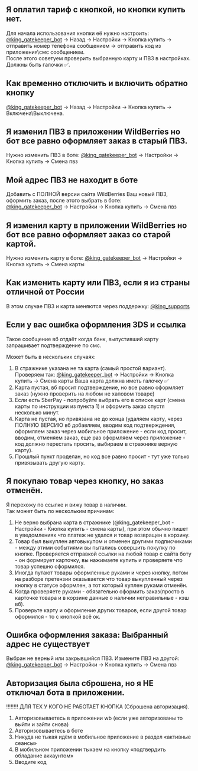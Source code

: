 ## Я оплатил тариф с кнопкой, но кнопки купить нет.
Для начала использования кнопки её нужно настроить:  
[@king_gatekeeper_bot](http://t.me/king_gatekeeper_bot) -> Назад -> Настройки -> Кнопка купить -> отправить номер телефона сообщением -> отправить код из приложения\смс сообщением.   
После этого советуем проверить выбранную карту и ПВЗ в настройках. Должны быть галочки ✅.

## Как временно отключить и включить обратно кнопку
[@king_gatekeeper_bot](http://t.me/king_gatekeeper_bot) -> Назад -> Настройки -> Кнопка купить -> Включена\Выключена.

## Я изменил ПВЗ в приложении WildBerries но бот все равно оформляет заказ в старый ПВЗ.
Нужно изменить ПВЗ в боте: [@king_gatekeeper_bot](http://t.me/king_gatekeeper_bot) -> Настройки -> Кнопка купить -> Смена пвз

## Мой адрес ПВЗ не находит в боте
Добавить с ПОЛНОЙ версии сайта WildBerries Ваш новый ПВЗ, оформить заказ, после этого выбрать в боте:  
[@king_gatekeeper_bot](http://t.me/king_gatekeeper_bot) -> Настройки -> Кнопка купить -> Смена пвз

## Я изменил карту в приложении WildBerries но бот все равно оформляет заказ со старой картой.
Нужно изменить карту в боте: [@king_gatekeeper_bot](http://t.me/king_gatekeeper_bot) -> Настройки -> Кнопка купить -> Смена карты

## Как изменить карту или ПВЗ, если я из страны отличной от России
В этом случае ПВЗ и карта меняются через поддержку: [@king_supports](http://t.me/king_supports)

## Если у вас ошибка оформления 3DS и ссылка
Такое сообщение вб отдаёт когда банк, выпустивший карту запрашивает подтверждение по смс.

Может быть в нескольких случаях:  
1. В стражнике указана не та карта (самый простой вариант).  
	Проверяем так: [@king_gatekeeper_bot](http://t.me/king_gatekeeper_bot) -> Настройки -> Кнопка купить -> Смена карты
	Ваша карта должна иметь галочку ✅  
2. Карта пустая, вб просит подтверждение, но все равно оформляет заказ (нужно проверить на любом не хаповом товаре)  
3. Если есть SberPay - попробуйте выбрать его в списке карт (смена карты по инструкции из пункта 1) и оформить заказ спустя несколько минут.  
4. Карта не пустая, но привязана не до конца (удаляем карту, через ПОЛНУЮ ВЕРСИЮ вб добавляем, вводим код подтверждения, оформляем заказ через мобильное приложение - если код просит, вводим, отменяем заказ, еще раз оформляем через приложение - код должно перестать просить, выбираем в стражнике верную карту).  
5. Прошлый пункт проделан, но код все равно просит - тут уже только привязывать другую карту.  

## Я покупаю товар через кнопку, но заказ отменён.
Я перехожу по ссылке и вижу товар в наличии.  
Так может быть по нескольким причинам:  
1. Не верно выбрана карта в стражнике (@king_gatekeeper_bot - Настройки - Кнопка купить - смена карты), при этом обычно пишет в уведомлениях что платеж не удался и товар возвращен в корзину.  
2. Товар был выкуплен автовыкупом и отменен другими подписчиками - между этими событиями вы пытались совершить покупку по кнопке. Проверяется отправкой ссылки на любой товар с сайта боту - он формирует карточку, вы нажимаете купить и проверяете что товар успешно оформился.  
3. Иногда путают товары оформленные руками и через кнопку, потом на разборе претензии оказывается что товар выкупленный через кнопку в статусе оформлен, а тот который куплен руками отменён.  
4. Когда проверяете руками - обязательно оформить заказ(просто в карточке товара и в корзине данные о наличии неправильные - кэш вб).  
5. Проверьте карту и оформление других товаров, если другой товар оформился - то с кнопкой всё ок.  

## Ошибка оформления заказа: Выбранный адрес не существует
Выбран не верный или закрывшийся ПВЗ. Измените ПВЗ на другой:  
[@king_gatekeeper_bot](http://t.me/king_gatekeeper_bot) -> Настройки -> Кнопка купить -> Смена пвз

## Авторизация была сброшена, но я НЕ отключал бота в приложении.
‼️‼️‼️‼️ ДЛЯ ТЕХ У КОГО НЕ РАБОТАЕТ КНОПКА (Сброшена авторизация).  
1. Авторизовываетесь в приложении wb (если уже авторизованы то выйти и зайти снова)  
2. Авторизовываетесь в боте  
3. Никуда не тыкая идём в мобильное приложение в раздел «активные сеансы»  
4. В мобильном приложении тыкаем на кнопку «подтвердить обладание аккаунтом»  
5. Вводите код  
